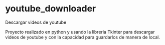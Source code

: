 # youtube_downloader
Descargar videos de youtube


Proyecto realizado en python y usando la libreria Tkinter para descargar videos de youtube y con la capacidad para guardarlos de manera de local.
